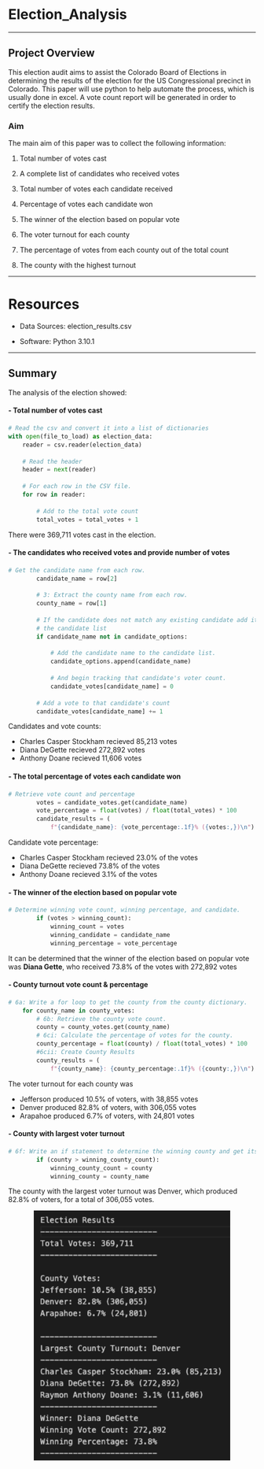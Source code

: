 # Election_Analysis

---

## Project Overview 

This election audit aims to assist the Colorado Board of Elections in determining the results of the election for the US Congressional precinct in Colorado. This paper will use python to help automate the process, which is usually done in excel. A vote count report will be generated in order to certify the election results. 

### Aim

The main aim of this paper was to collect the following information:

1) Total number of votes cast 

2) A complete list of candidates who received votes

3) Total number of votes each candidate received 

4) Percentage of votes each candidate won 

5) The winner of the election based on popular vote

6) The voter turnout for each county

7) The percentage of votes from each county out of the total count

8) The county with the highest turnout

--- 

# Resources

- Data Sources: election_results.csv

- Software: Python 3.10.1

---
## Summary 

The analysis of the election showed: 

#### - Total number of votes cast

```Python
# Read the csv and convert it into a list of dictionaries
with open(file_to_load) as election_data:
    reader = csv.reader(election_data)

    # Read the header
    header = next(reader)

    # For each row in the CSV file.
    for row in reader:

        # Add to the total vote count
        total_votes = total_votes + 1
```

There were 369,711 votes cast in the election. 

#### - The candidates who received votes and provide number of votes
  
```Python  
# Get the candidate name from each row.
        candidate_name = row[2]

        # 3: Extract the county name from each row.
        county_name = row[1]

        # If the candidate does not match any existing candidate add it to
        # the candidate list
        if candidate_name not in candidate_options:

            # Add the candidate name to the candidate list.
            candidate_options.append(candidate_name)

            # And begin tracking that candidate's voter count.
            candidate_votes[candidate_name] = 0

        # Add a vote to that candidate's count
        candidate_votes[candidate_name] += 1
  ```
    
Candidates and vote counts:
 - Charles Casper Stockham recieved 85,213 votes
 - Diana DeGette recieved 272,892 votes
 - Anthony Doane recieved 11,606 votes

#### - The total percentage of votes each candidate won

```Python
# Retrieve vote count and percentage
        votes = candidate_votes.get(candidate_name)
        vote_percentage = float(votes) / float(total_votes) * 100
        candidate_results = (
            f"{candidate_name}: {vote_percentage:.1f}% ({votes:,})\n")
```

Candidate vote percentage:
- Charles Casper Stockham recieved 23.0% of the votes
- Diana DeGette recieved 73.8% of the votes
- Anthony Doane recieved 3.1% of the votes

#### - The winner of the election based on popular vote

```Python
# Determine winning vote count, winning percentage, and candidate.
        if (votes > winning_count):
            winning_count = votes
            winning_candidate = candidate_name
            winning_percentage = vote_percentage
```

It can be determined that the winner of the election based on popular vote was **Diana Gette**, who received 73.8% of the votes with 272,892 votes

#### - County turnout vote count & percentage
```Python
# 6a: Write a for loop to get the county from the county dictionary.
    for county_name in county_votes:
        # 6b: Retrieve the county vote count.
        county = county_votes.get(county_name)
        # 6ci: Calculate the percentage of votes for the county.
        county_percentage = float(county) / float(total_votes) * 100
        #6cii: Create County Results 
        county_results = (
            f"{county_name}: {county_percentage:.1f}% ({county:,})\n")
```

The voter turnout for each county was
- Jefferson produced 10.5% of voters, with 38,855 votes
- Denver produced 82.8% of voters, with 306,055 votes
- Arapahoe produced 6.7% of voters, with 24,801 votes


#### - County with largest voter turnout
```Python
# 6f: Write an if statement to determine the winning county and get its vote count.
        if (county > winning_county_count):
            winning_county_count = county
            winning_county = county_name
```
The county with the largest voter turnout was Denver, which produced 82.8% of voters, for a total of 306,055 votes.

<p align="center">
<img src="analysis/election_results.png" width="400">
</p>
